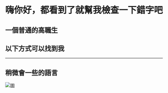 <h1>嗨你好，都看到了就幫我檢查一下錯字吧</h1> 

<h2>一個普通的高職生</h2> 

<h2>以下方式可以找到我</h2>


---

## 稍微會一些的語言
<p><img alt="圖" title="icon" src="Icon-pictures.png" /></p>  

<!---
BlackWhiteTW/BlackWhiteTW is a ✨ special ✨ repository because its `README.md` (this file) appears on your GitHub profile.
You can click the Preview link to take a look at your changes.
--->
